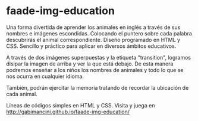 # faade-img-education

Una forma divertida de aprender los animales en inglés a través de sus nombres e imágenes escondidas. Colocando el puntero sobre cada palabra descubrirás el animal correspondiente.
Diseño programado en HTML y CSS. Sencillo y práctico para aplicar en diversos ámbitos educativos.

A través de dos imágenes superpuestas y la etiqueta "transition", logramos disipar la imagen de arriba y ver la que está debajo. De esta manera podremos enseñar a los niños los nombres de animales y todo lo que se nos ocurra en cualquier idioma.

También, podrán ejercitar la memoria tratando de recordar la ubicación de cada animal.
 
Líneas de códigos simples en HTML y CSS. 
Visita y juega en http://gabimancini.github.io/faade-img-education/


